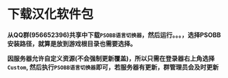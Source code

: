 # 下载汉化软件包

**从QQ群(956652396)共享中下载`PSOBB语言切换器`，然后运行。。。，选择PSOBB
安装路径，就算是放到游戏根目录也需要选择。**


 **因服务器允许自定义资源(不会强制更新覆盖)，所以只需在登录器右上角选择`Custom`, 然后执行`PSOBB语言切换器`即可，若服务器有更新，群管理员会及时更新**
